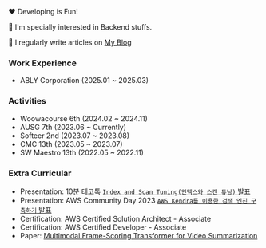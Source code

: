  <p> ❤ Developing is Fun! </p>
 <p>🔭 I'm specially interested in Backend stuffs.</p>
 <p>📝 I regularly write articles on <a href="https://chocochip.co.kr">My Blog</a></p>

 <h3>Work Experience</h3>
 
- ABLY Corporation (2025.01 ~ 2025.03)

 <h3>Activities</h3>
 
- Woowacourse 6th (2024.02 ~ 2024.11)
- AUSG 7th (2023.06 ~ Currently)
- Softeer 2nd (2023.07 ~ 2023.08)
- CMC 13th (2023.05 ~ 2023.07)
- SW Maestro 13th (2022.05 ~ 2022.11)

<h3>Extra Curricular</h3>

- Presentation: 10분 테코톡 [`Index and Scan Tuning(인덱스와 스캔 튜닝)` 발표](https://youtu.be/_UI8YDU_mfg?si=3Zg2wdulQX_joXrJ)
- Presentation: AWS Community Day 2023 [`AWS Kendra를 이용한 검색 엔진 구축하기` 발표](https://velog.io/@chocochip/AWS-Community-Day-2023-%EB%B0%9C%ED%91%9C-%ED%9B%84%EA%B8%B0)
- Certification: AWS Certified Solution Architect - Associate
- Certification: AWS Certified Developer - Associate
- Paper: [Multimodal Frame-Scoring Transformer for Video Summarization](https://arxiv.org/abs/2207.01814)


<!--
**Chocochip101/Chocochip101** is a ✨ _special_ ✨ repository because its `README.md` (this file) appears on your GitHub profile.

Here are some ideas to get you started:

- 🔭 I’m currently working on ...
- 🌱 I’m currently learning ...
- 👯 I’m looking to collaborate on ...
- 🤔 I’m looking for help with ...
- 💬 Ask me about ...
- 📫 How to reach me: ...
- 😄 Pronouns: ...
- ⚡ Fun fact: ...
-->
